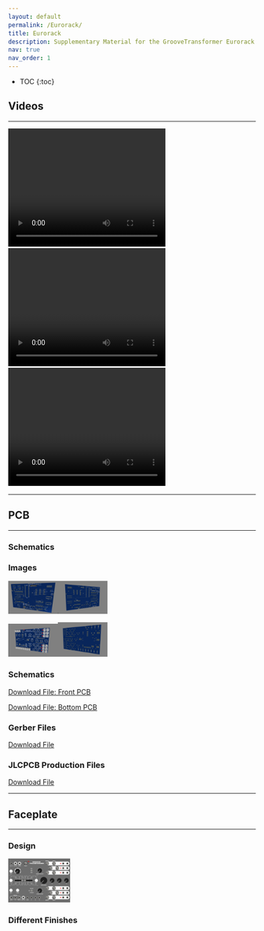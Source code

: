 ```yaml
---
layout: default
permalink: /Eurorack/
title: Eurorack
description: Supplementary Material for the GrooveTransformer Eurorack Module
nav: true
nav_order: 1
---
```


* TOC
{:toc}


## Videos 
---
<video width="320" height="240" controls>
  <source src="/assets/video/GT Demo_compressed.mp4" type="video/mp4">
  Your browser does not support the video tag.
</video>


<video width="320" height="240" controls>
  <source src="/assets/video/20230621_112345_compressed.mp4" type="video/mp4">
  Your browser does not support the video tag.
</video>

<video width="320" height="240" controls>
  <source src="/assets/video/20230621_114659_compressed.mp4" type="video/mp4">
  Your browser does not support the video tag.
</video>

---
## PCB 
---
### Schematics

### Images

<img src="/assets/img/pcb/BackPCB.png" alt="BackPCP 1" style="width: 20%;"><img src="/assets/img/pcb/BackPCB2.png" alt="BackPCP 2" style="width: 20%;">

<img src="/assets/img/pcb/FrontPCB.png" alt="FrontPCP 1" style="width: 20%;"><img src="/assets/img/pcb/FrontPCB2.png" alt="FrontPCP 2" style="width: 20%;">

### Schematics

<a href="/assets/pdf/Schematic_FrontPCB.pdf" download>Download File: Front PCB</a>

<a href="/assets/assets/pdf/Schematic_BottomPCB.pdf" download>Download File: Bottom PCB</a>

### Gerber Files
<a href="/assets/zip/PCB_Gerber_Files.zip" download>Download File</a>

### JLCPCB Production Files
<a href="/assets/zip/JLCPCB_Production_Files.zip" download>Download File</a>

---
## Faceplate
---

### Design

<img src="/assets/img/pcb/Panel Design.jpg" alt="Panel Design" style="width: 25%;">

### Different Finishes

